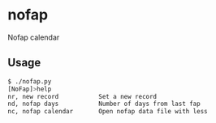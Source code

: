 # nofap

Nofap calendar 

## Usage 
```sh
$ ./nofap.py
[NoFap]>help
nr, new record           Set a new record 
nd, nofap days           Number of days from last fap 
nc, nofap calendar       Open nofap data file with less
```